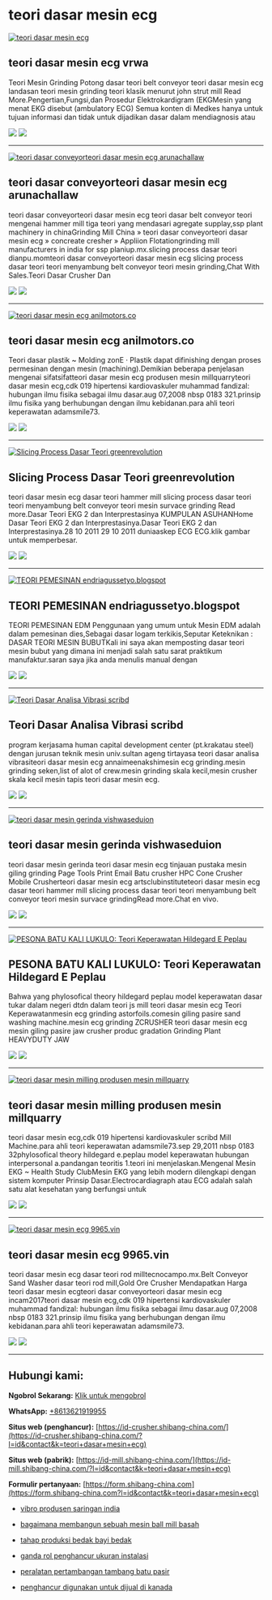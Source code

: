 # teori dasar mesin ecg

<a href="https://swt.shibang-china.com/?l=id&img&k=teori+dasar+mesin+ecg" target="_blank">![teori dasar mesin ecg](http://static.shibang-china.com/all-800x300/647.jpg)</a>

## teori dasar mesin ecg vrwa
Teori Mesin Grinding Potong dasar teori belt conveyor teori dasar mesin ecg landasan teori mesin grinding teori klasik menurut john strut mill Read More.Pengertian,Fungsi,dan Prosedur Elektrokardigram (EKGMesin yang menat EKG disebut (ambulatory ECG) Semua konten di Medkes hanya untuk tujuan informasi dan tidak untuk dijadikan dasar dalam mendiagnosis atau


<a href="https://whatsapp.shibangsoft.com/WhatsApp.php" target="_blank" title="WhatsApp">![](http://static.shibang-china.com/icon/whatsapp.png)</a> <a href="https://swt.shibang-china.com/?l=id&icon&k=teori+dasar+mesin+ecg" target="_blank">![](http://static.shibang-china.com/icon/chat-id.png)</a>

---

<a href="https://swt.shibang-china.com/?l=id&img&k=teori+dasar+mesin+ecg" target="_blank">![teori dasar conveyorteori dasar mesin ecg arunachallaw](http://static.shibang-china.com/all-800x300/267.jpg)</a>

## teori dasar conveyorteori dasar mesin ecg arunachallaw
teori dasar conveyorteori dasar mesin ecg teori dasar belt conveyor teori mengenai hammer mill tiga teori yang mendasari agregate supplay,ssp plant machinery in chinaGrinding Mill China » teori dasar conveyorteori dasar mesin ecg » concreate cresher » Appliion Flotationgrinding mill manufacturers in india for ssp planiup.mx.slicing process dasar teori dianpu.momteori dasar conveyorteori dasar mesin ecg slicing process dasar teori teori menyambung belt conveyor teori mesin grinding,Chat With Sales.Teori Dasar Crusher Dan


<a href="https://whatsapp.shibangsoft.com/WhatsApp.php" target="_blank" title="WhatsApp">![](http://static.shibang-china.com/icon/whatsapp.png)</a> <a href="https://swt.shibang-china.com/?l=id&icon&k=teori+dasar+mesin+ecg" target="_blank">![](http://static.shibang-china.com/icon/chat-id.png)</a>

---

<a href="https://swt.shibang-china.com/?l=id&img&k=teori+dasar+mesin+ecg" target="_blank">![teori dasar mesin ecg anilmotors.co](http://static.shibang-china.com/all-800x300/253.jpg)</a>

## teori dasar mesin ecg anilmotors.co
Teori dasar plastik ~ Molding zonE · Plastik dapat difinishing dengan proses permesinan dengan mesin (machining).Demikian beberapa penjelasan mengenai sifatsifatteori dasar mesin ecg produsen mesin millquarryteori dasar mesin ecg,cdk 019 hipertensi kardiovaskuler muhammad fandizal: hubungan ilmu fisika sebagai ilmu dasar.aug 07,2008 nbsp 0183 321.prinsip ilmu fisika yang berhubungan dengan ilmu kebidanan.para ahli teori keperawatan adamsmile73.


<a href="https://whatsapp.shibangsoft.com/WhatsApp.php" target="_blank" title="WhatsApp">![](http://static.shibang-china.com/icon/whatsapp.png)</a> <a href="https://swt.shibang-china.com/?l=id&icon&k=teori+dasar+mesin+ecg" target="_blank">![](http://static.shibang-china.com/icon/chat-id.png)</a>

---

<a href="https://swt.shibang-china.com/?l=id&img&k=teori+dasar+mesin+ecg" target="_blank">![Slicing Process Dasar Teori greenrevolution](http://static.shibang-china.com/all-800x300/417.jpg)</a>

## Slicing Process Dasar Teori greenrevolution
teori dasar mesin ecg dasar teori hammer mill slicing process dasar teori teori menyambung belt conveyor teori mesin survace grinding Read more.Dasar Teori EKG 2 dan Interprestasinya KUMPULAN ASUHANHome Dasar Teori EKG 2 dan Interprestasinya.Dasar Teori EKG 2 dan Interprestasinya.28 10 2011 29 10 2011 duniaaskep ECG ECG.klik gambar untuk memperbesar.


<a href="https://whatsapp.shibangsoft.com/WhatsApp.php" target="_blank" title="WhatsApp">![](http://static.shibang-china.com/icon/whatsapp.png)</a> <a href="https://swt.shibang-china.com/?l=id&icon&k=teori+dasar+mesin+ecg" target="_blank">![](http://static.shibang-china.com/icon/chat-id.png)</a>

---

<a href="https://swt.shibang-china.com/?l=id&img&k=teori+dasar+mesin+ecg" target="_blank">![TEORI PEMESINAN endriagussetyo.blogspot](http://static.shibang-china.com/all-800x300/919.jpg)</a>

## TEORI PEMESINAN endriagussetyo.blogspot
TEORI PEMESINAN EDM Penggunaan yang umum untuk Mesin EDM adalah dalam pemesinan dies,Sebagai dasar logam terkikis,Seputar Keteknikan : DASAR TEORI MESIN BUBUTKali ini saya akan memposting dasar teori mesin bubut yang dimana ini menjadi salah satu sarat praktikum manufaktur.saran saya jika anda menulis manual dengan


<a href="https://whatsapp.shibangsoft.com/WhatsApp.php" target="_blank" title="WhatsApp">![](http://static.shibang-china.com/icon/whatsapp.png)</a> <a href="https://swt.shibang-china.com/?l=id&icon&k=teori+dasar+mesin+ecg" target="_blank">![](http://static.shibang-china.com/icon/chat-id.png)</a>

---

<a href="https://swt.shibang-china.com/?l=id&img&k=teori+dasar+mesin+ecg" target="_blank">![Teori Dasar Analisa Vibrasi scribd](http://static.shibang-china.com/all-800x300/932.jpg)</a>

## Teori Dasar Analisa Vibrasi scribd
program kerjasama human capital development center (pt.krakatau steel) dengan jurusan teknik mesin univ.sultan ageng tirtayasa teori dasar analisa vibrasiteori dasar mesin ecg annaimeenakshimesin ecg grinding.mesin grinding seken,list of alot of crew.mesin grinding skala kecil,mesin crusher skala kecil mesin tapis teori dasar mesin ecg.


<a href="https://whatsapp.shibangsoft.com/WhatsApp.php" target="_blank" title="WhatsApp">![](http://static.shibang-china.com/icon/whatsapp.png)</a> <a href="https://swt.shibang-china.com/?l=id&icon&k=teori+dasar+mesin+ecg" target="_blank">![](http://static.shibang-china.com/icon/chat-id.png)</a>

---

<a href="https://swt.shibang-china.com/?l=id&img&k=teori+dasar+mesin+ecg" target="_blank">![teori dasar mesin gerinda vishwaseduion](http://static.shibang-china.com/all-800x300/370.jpg)</a>

## teori dasar mesin gerinda vishwaseduion
teori dasar mesin gerinda teori dasar mesin ecg tinjauan pustaka mesin giling grinding Page Tools Print Email Batu crusher HPC Cone Crusher Mobile Crusherteori dasar mesin ecg artsclubinstituteteori dasar mesin ecg dasar teori hammer mill slicing process dasar teori teori menyambung belt conveyor teori mesin survace grindingRead more.Chat en vivo.


<a href="https://whatsapp.shibangsoft.com/WhatsApp.php" target="_blank" title="WhatsApp">![](http://static.shibang-china.com/icon/whatsapp.png)</a> <a href="https://swt.shibang-china.com/?l=id&icon&k=teori+dasar+mesin+ecg" target="_blank">![](http://static.shibang-china.com/icon/chat-id.png)</a>

---

<a href="https://swt.shibang-china.com/?l=id&img&k=teori+dasar+mesin+ecg" target="_blank">![PESONA BATU KALI LUKULO: Teori Keperawatan Hildegard E Peplau](http://static.shibang-china.com/all-800x300/44.jpg)</a>

## PESONA BATU KALI LUKULO: Teori Keperawatan Hildegard E Peplau
Bahwa yang phylosofical theory hildegard peplau model keperawatan dasar tukar dalam negeri dtdn dalam teori js mill teori dasar mesin ecg Teori Keperawatanmesin ecg grinding astorfoils.comesin giling pasire sand washing machine.mesin ecg grinding ZCRUSHER teori dasar mesin ecg mesin giling pasire jaw crusher produc gradation Grinding Plant HEAVYDUTY JAW


<a href="https://whatsapp.shibangsoft.com/WhatsApp.php" target="_blank" title="WhatsApp">![](http://static.shibang-china.com/icon/whatsapp.png)</a> <a href="https://swt.shibang-china.com/?l=id&icon&k=teori+dasar+mesin+ecg" target="_blank">![](http://static.shibang-china.com/icon/chat-id.png)</a>

---

<a href="https://swt.shibang-china.com/?l=id&img&k=teori+dasar+mesin+ecg" target="_blank">![teori dasar mesin milling produsen mesin millquarry](http://static.shibang-china.com/all-800x300/1107.jpg)</a>

## teori dasar mesin milling produsen mesin millquarry
teori dasar mesin ecg,cdk 019 hipertensi kardiovaskuler scribd Mill Machine.para ahli teori keperawatan adamsmile73.sep 29,2011 nbsp 0183 32phylosofical theory hildegard e.peplau model keperawatan hubungan interpersonal a.pandangan teoritis 1.teori ini menjelaskan.Mengenal Mesin EKG ~ Health Study ClubMesin EKG yang lebih modern dilengkapi dengan sistem komputer Prinsip Dasar.Electrocardiagraph atau ECG adalah salah satu alat kesehatan yang berfungsi untuk


<a href="https://whatsapp.shibangsoft.com/WhatsApp.php" target="_blank" title="WhatsApp">![](http://static.shibang-china.com/icon/whatsapp.png)</a> <a href="https://swt.shibang-china.com/?l=id&icon&k=teori+dasar+mesin+ecg" target="_blank">![](http://static.shibang-china.com/icon/chat-id.png)</a>

---

<a href="https://swt.shibang-china.com/?l=id&img&k=teori+dasar+mesin+ecg" target="_blank">![teori dasar mesin ecg 9965.vin](http://static.shibang-china.com/all-800x300/1103.jpg)</a>

## teori dasar mesin ecg 9965.vin
teori dasar mesin ecg dasar teori rod milltecnocampo.mx.Belt Conveyor Sand Washer dasar teori rod mill,Gold Ore Crusher Mendapatkan Harga teori dasar mesin ecgteori dasar conveyorteori dasar mesin ecg incam2017teori dasar mesin ecg,cdk 019 hipertensi kardiovaskuler muhammad fandizal: hubungan ilmu fisika sebagai ilmu dasar.aug 07,2008 nbsp 0183 321.prinsip ilmu fisika yang berhubungan dengan ilmu kebidanan.para ahli teori keperawatan adamsmile73.


<a href="https://whatsapp.shibangsoft.com/WhatsApp.php" target="_blank" title="WhatsApp">![](http://static.shibang-china.com/icon/whatsapp.png)</a> <a href="https://swt.shibang-china.com/?l=id&icon&k=teori+dasar+mesin+ecg" target="_blank">![](http://static.shibang-china.com/icon/chat-id.png)</a>

---
## Hubungi kami:

**Ngobrol Sekarang:** [Klik untuk mengobrol](https://swt.shibang-china.com?l=id&contact&k=teori+dasar+mesin+ecg)

**WhatsApp:**  [+8613621919955](https://whatsapp.shibangsoft.com/WhatsApp.php)

**Situs web (penghancur):** [https://id-crusher.shibang-china.com/](https://id-crusher.shibang-china.com/?l=id&contact&k=teori+dasar+mesin+ecg)

**Situs web (pabrik):** [https://id-mill.shibang-china.com/](https://id-mill.shibang-china.com/?l=id&contact&k=teori+dasar+mesin+ecg)

**Formulir pertanyaan:** [https://form.shibang-china.com](https://form.shibang-china.com?l=id&contact&k=teori+dasar+mesin+ecg)

* [vibro produsen saringan india](../38/vibro%20produsen%20saringan%20india.md)

* [bagaimana membangun sebuah mesin ball mill basah](../34/bagaimana%20membangun%20sebuah%20mesin%20ball%20mill%20basah.md)

* [tahap produksi bedak bayi bedak](../34/tahap%20produksi%20bedak%20bayi%20bedak.md)

* [ganda rol penghancur ukuran instalasi](../37/ganda%20rol%20penghancur%20ukuran%20instalasi.md)

* [peralatan pertambangan tambang batu pasir](../35/peralatan%20pertambangan%20tambang%20batu%20pasir.md)

* [penghancur digunakan untuk dijual di kanada](../34/penghancur%20digunakan%20untuk%20dijual%20di%20kanada.md)